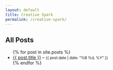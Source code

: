 ```yaml
---
layout: default
title: Creative Spark
permalink: /creative-spark/
---
```


## All Posts

<ul>
  {% for post in site.posts %}
    <li>
      <a href=“{{ post.url }}”>{{ post.title }}</a> – 
      <small>{{ post.date | date: “%B %d, %Y” }}</small>
    </li>
  {% endfor %}
</ul>